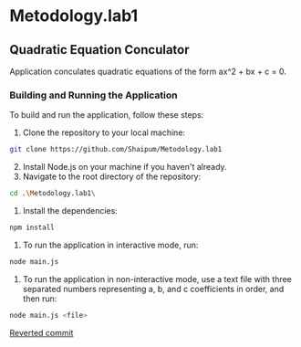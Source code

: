 # Metodology.lab1
## Quadratic Equation Conculator

Application conculates quadratic equations of the form ax^2 + bx + c = 0.

### Building and Running the Application
To build and run the application, follow these steps:

1. Clone the repository to your local machine:
```bash
git clone https://github.com/Shaipum/Metodology.lab1
```
2. Install Node.js on your machine if you haven't already.
3. Navigate to the root directory of the repository:
```bash
cd .\Metodology.lab1\
```
1. Install the dependencies:
```bash
npm install
```
1. To run the application in interactive mode, run:
```bash
node main.js
```
1. To run the application in non-interactive mode, use a text file with three separated numbers representing a, b, and c coefficients in order, and then run:
```bash
node main.js <file>
```

[Reverted commit](https://github.com/Shaipum/Metodology.lab1/commit/336738c1aee87a27deb971fdfdeb3a29341f143a)
